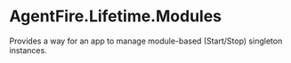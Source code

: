# AgentFire.Lifetime.Modules
Provides a way for an app to manage module-based (Start/Stop) singleton instances.
